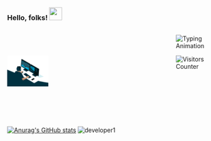 ### Hello, folks! <img src="https://raw.githubusercontent.com/MartinHeinz/MartinHeinz/master/wave.gif" width="30px" height="30px" />


<div style="display:flex; flex-direction:row; align-items:center;">
  <p><img align="left" width="25%" height="25%" src="./Images/developer1.gif" alt="developergif" style="margin-right: 20px;"></p>
  <div style="display:flex; flex-direction:column; margin-bottom: 100px;">
    <p><img src="https://readme-typing-svg.demolab.com?font=Lato&size=18&weight=500&duration=2000&pause=100&color=36BCF7FF&multiline=true&width=400&height=75&repeat=false&lines=Giorgio+Carbone;M.Sc.+Data+Science+%7C+B.Sc.+Chemistry;AI+%7C+Computer+Vision+%7C+Generative+AI" alt="Typing Animation" hspace="10" height="auto"></p>
    <div style="display:flex; align-items:center;">
      <img src="https://komarev.com/ghpvc/?username=giocoal&label=Visitors&style=flat&color=0e75b6" alt="Visitors Counter" style="width:100px;" hspace="10">
    </div>
  </div>
</div>

<br clear="left"/>

[![Anurag's GitHub stats](https://github-readme-stats.vercel.app/api?username=zoxidjoon)](https://github.com/anuraghazra/github-readme-stats)
![developer1](https://github.com/user-attachments/assets/a7c67342-7a71-4aac-80f3-00c181e4ba1a)
